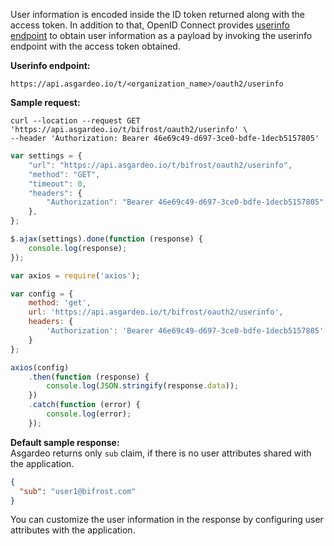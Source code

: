 
User information is encoded inside the ID token returned along with the access token. In addition to that, OpenID Connect provides [userinfo endpoint](https://openid.net/specs/openid-connect-core-1_0.html#UserInfo) to obtain user
information as a payload by invoking the userinfo endpoint with the access token obtained.

**Userinfo endpoint:**

```
https://api.asgardeo.io/t/<organization_name>/oauth2/userinfo
```

**Sample request:**

<CodeGroup>
<CodeGroupItem title="cURL" active>

``` 
curl --location --request GET 'https://api.asgardeo.io/t/bifrost/oauth2/userinfo' \
--header 'Authorization: Bearer 46e69c49-d697-3ce0-bdfe-1decb5157805'
```

</CodeGroupItem>

<CodeGroupItem title="JavaScript - jQuery">

```js
var settings = {
    "url": "https://api.asgardeo.io/t/bifrost/oauth2/userinfo",
    "method": "GET",
    "timeout": 0,
    "headers": {
        "Authorization": "Bearer 46e69c49-d697-3ce0-bdfe-1decb5157805"
    },
};

$.ajax(settings).done(function (response) {
    console.log(response);
});
```

</CodeGroupItem>

<CodeGroupItem title="Nodejs - Axios">

```js
var axios = require('axios');

var config = {
    method: 'get',
    url: 'https://api.asgardeo.io/t/bifrost/oauth2/userinfo',
    headers: {
        'Authorization': 'Bearer 46e69c49-d697-3ce0-bdfe-1decb5157805'
    }
};

axios(config)
    .then(function (response) {
        console.log(JSON.stringify(response.data));
    })
    .catch(function (error) {
        console.log(error);
    });
```

</CodeGroupItem>
</CodeGroup>

**Default sample response:**  
Asgardeo returns only `sub` claim, if there is no user attributes shared with the application.

```json
{
  "sub": "user1@bifrost.com"
}
```

You can customize the user information in the response by <a :href="$withBase('/guides/applications/share-user-attributes/oidc/')">configuring user attributes</a> with the application.
<br>
